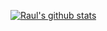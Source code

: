 [![Raul's github stats](https://github-readme-stats.vercel.app/api?username=raulcardona4&count_private=true)](https://github.com/anuraghazra/github-readme-stats)

<!--
**raulcardona4/raulcardona4** is a ✨ _special_ ✨ repository because its `README.md` (this file) appears on your GitHub profile.

Here are some ideas to get you started:

- 🔭 I’m currently working on ...
- 🌱 I’m currently learning ...
- 👯 I’m looking to collaborate on ...
- 🤔 I’m looking for help with ...
- 💬 Ask me about ...
- 📫 How to reach me: ...
- 😄 Pronouns: ...
- ⚡ Fun fact: ...
-->
